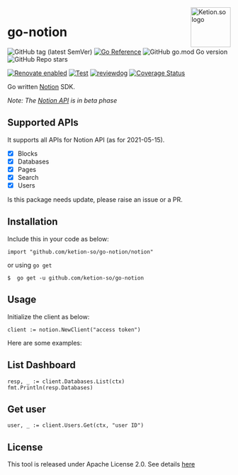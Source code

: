 <a href="https://github.com/ketion-so">
    <img src="https://avatars.githubusercontent.com/u/83997411?s=200&v=4" alt="Ketion.so logo" title="Ketion.so" align="right" height="90" />
</a>

# go-notion

![GitHub tag (latest SemVer)](https://img.shields.io/github/v/tag/ketion-so/go-notion?color=green)
[![Go Reference](https://pkg.go.dev/badge/github.com/ketion-so/go-notion.svg)](https://pkg.go.dev/github.com/ketion-so/go-notion)
![GitHub go.mod Go version](https://img.shields.io/github/go-mod/go-version/ketion-so/go-notion)
![GitHub Repo stars](https://img.shields.io/github/stars/ketion-so/go-notion)

 [![Renovate enabled](https://img.shields.io/badge/renovate-enabled-brightgreen.svg)](https://renovatebot.com/)
[![Test](https://github.com/ketion-so/go-notion/actions/workflows/test.yml/badge.svg)](https://github.com/ketion-so/go-notion/actions/workflows/test.yml)
[![reviewdog](https://github.com/ketion-so/go-notion/actions/workflows/reviewdog.yml/badge.svg)](https://github.com/ketion-so/go-notion/actions/workflows/reviewdog.yml)
[![Coverage Status](https://coveralls.io/repos/github/ketion-so/go-notion/badge.svg?branch=main)](https://coveralls.io/github/ketion-so/go-notion?branch=main)

Go written [Notion](https://www.notion.so) SDK.

*Note: The [Notion API](https://developers.notion.com/) is in beta phase*

## Supported APIs

It supports all APIs for Notion API (as for 2021-05-15).

* [x] Blocks
* [x] Databases
* [x] Pages
* [x] Search
* [x] Users

Is this package needs update, please raise an issue or a PR.

## Installation

Include this  in your code as below:

```golang
import "github.com/ketion-so/go-notion/notion"
```

or using `go get`

```console
$  go get -u github.com/ketion-so/go-notion
```

## Usage

Initialize the client as below:

```golang
client := notion.NewClient("access token")
```

Here are some examples:

## List Dashboard

```golang
resp, _ := client.Databases.List(ctx)
fmt.Println(resp.Databases)
```

## Get user

```golang
user, _ := client.Users.Get(ctx, "user ID")
```


## License

This tool is released under Apache License 2.0. See details [here](./LICENSE)
